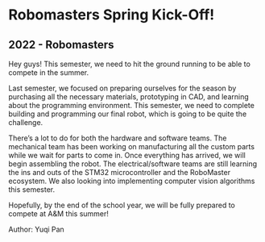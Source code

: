 # Robomasters Spring Kick-Off!
## 2022 - Robomasters

Hey guys! This semester, we need to hit the ground running to be able to compete in the summer.

 Last semester, we focused on preparing ourselves for the season by purchasing all the necessary materials, prototyping in CAD, and learning about the programming environment. This semester, we need to complete building and programming our final robot, which is going to be quite the challenge. 

There’s a lot to do for both the hardware and software teams. The mechanical team has been working on manufacturing all the custom parts while we wait for parts to come in. Once everything has arrived, we will begin assembling the robot. The electrical/software teams are still learning the ins and outs of the STM32 microcontroller and the RoboMaster ecosystem. We also looking into implementing computer vision algorithms this semester. 

​Hopefully, by the end of the school year, we will be fully prepared to compete at A&M this summer!


Author: Yuqi Pan